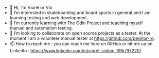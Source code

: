 - 👋 Hi, I’m Viorel or Vio
- 👀 I’m interested in skateboarding and board sports in general and I am learning testing and web development.
- 🌱 I’m currently learning with The Odin Project and teaching myself manual and automation testing. 
- 💞️ I’m looking to collaborate on open source projects as a tester. At the moment I am a volunteer manual tester at https://github.com/peviitor-ro.
- 📫 How to reach me : you can reach me here on GitHub or hit me up on LinkedIn : https://www.linkedin.com/in/viorel-sintion-39b797220/

<!---
bluppprint/bluppprint is a ✨ special ✨ repository because its `README.md` (this file) appears on your GitHub profile.
You can click the Preview link to take a look at your changes.
--->

